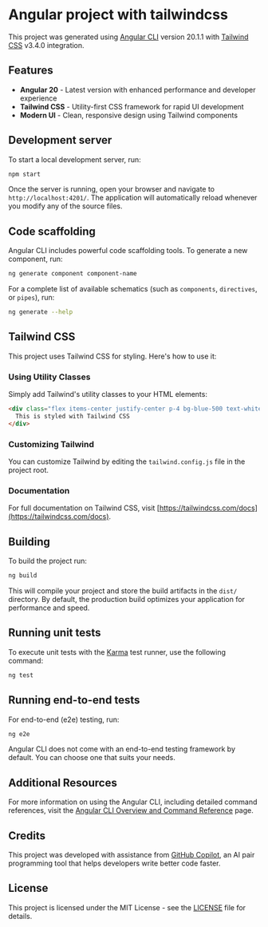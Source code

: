 # Angular project with tailwindcss

This project was generated using [Angular CLI](https://github.com/angular/angular-cli) version 20.1.1 with [Tailwind CSS](https://tailwindcss.com/) v3.4.0 integration.

## Features

- **Angular 20** - Latest version with enhanced performance and developer experience
- **Tailwind CSS** - Utility-first CSS framework for rapid UI development
- **Modern UI** - Clean, responsive design using Tailwind components

## Development server

To start a local development server, run:

```bash
npm start
```

Once the server is running, open your browser and navigate to `http://localhost:4201/`. The application will automatically reload whenever you modify any of the source files.

## Code scaffolding

Angular CLI includes powerful code scaffolding tools. To generate a new component, run:

```bash
ng generate component component-name
```

For a complete list of available schematics (such as `components`, `directives`, or `pipes`), run:

```bash
ng generate --help
```

## Tailwind CSS

This project uses Tailwind CSS for styling. Here's how to use it:

### Using Utility Classes

Simply add Tailwind's utility classes to your HTML elements:

```html
<div class="flex items-center justify-center p-4 bg-blue-500 text-white rounded-lg shadow-md">
  This is styled with Tailwind CSS
</div>
```

### Customizing Tailwind

You can customize Tailwind by editing the `tailwind.config.js` file in the project root.

### Documentation

For full documentation on Tailwind CSS, visit [https://tailwindcss.com/docs](https://tailwindcss.com/docs).

## Building

To build the project run:

```bash
ng build
```

This will compile your project and store the build artifacts in the `dist/` directory. By default, the production build optimizes your application for performance and speed.

## Running unit tests

To execute unit tests with the [Karma](https://karma-runner.github.io) test runner, use the following command:

```bash
ng test
```

## Running end-to-end tests

For end-to-end (e2e) testing, run:

```bash
ng e2e
```

Angular CLI does not come with an end-to-end testing framework by default. You can choose one that suits your needs.

## Additional Resources

For more information on using the Angular CLI, including detailed command references, visit the [Angular CLI Overview and Command Reference](https://angular.dev/tools/cli) page.

## Credits

This project was developed with assistance from [GitHub Copilot](https://github.com/features/copilot), an AI pair programming tool that helps developers write better code faster.

## License

This project is licensed under the MIT License - see the [LICENSE](LICENSE) file for details.
